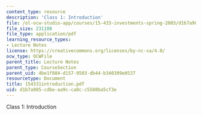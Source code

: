 ```yaml
---
content_type: resource
description: 'Class 1: Introduction'
file: /ol-ocw-studio-app/courses/15-433-investments-spring-2003/d1b7a985cdbeaa9cca0cc5580ba5cf3e_154331introduction.pdf
file_size: 231108
file_type: application/pdf
learning_resource_types:
- Lecture Notes
license: https://creativecommons.org/licenses/by-nc-sa/4.0/
ocw_type: OCWFile
parent_title: Lecture Notes
parent_type: CourseSection
parent_uid: 4be1f884-d157-9503-db44-b340309e0537
resourcetype: Document
title: 154331introduction.pdf
uid: d1b7a985-cdbe-aa9c-ca0c-c5580ba5cf3e
---
```

Class 1: Introduction